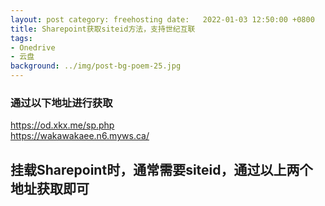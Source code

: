 ```yaml
---
layout: post category: freehosting date:   2022-01-03 12:50:00 +0800
title: Sharepoint获取siteid方法，支持世纪互联
tags:
- Onedrive
- 云盘
background: ../img/post-bg-poem-25.jpg
---
```




### 通过以下地址进行获取<br>
https://od.xkx.me/sp.php<br>
https://wakawakaee.n6.myws.ca/

## 挂载Sharepoint时，通常需要siteid，通过以上两个地址获取即可


